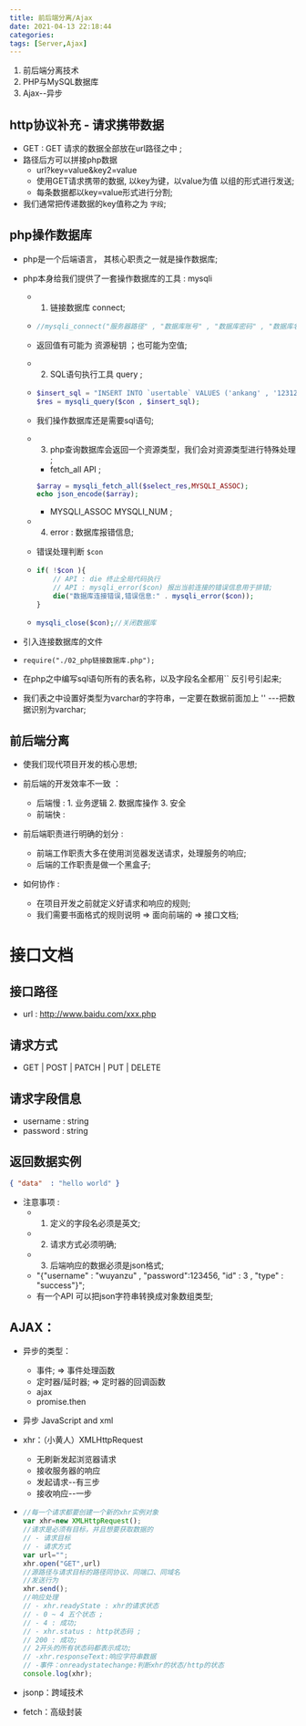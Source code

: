 ```yaml
---
title: 前后端分离/Ajax
date: 2021-04-13 22:18:44
categories:
tags: [Server,Ajax]
---
```


1. 前后端分离技术
2. PHP与MySQL数据库
3. Ajax--异步

## http协议补充 - 请求携带数据

- GET : GET 请求的数据全部放在url路径之中 ; 
- 路径后方可以拼接php数据 
  - url?key=value&key2=value
  - 使用GET请求携带的数据, 以key为键，以value为值 以组的形式进行发送; 
  - 每条数据都以key=value形式进行分割; 
- 我们通常把传递数据的key值称之为 `字段`;

<!--more-->

## php操作数据库 

- php是一个后端语言， 其核心职责之一就是操作数据库; 

- php本身给我们提供了一套操作数据库的工具 : mysqli 

  - 1. 链接数据库 connect; 

  - ```javascript
    //mysqli_connect("服务器路径" , "数据库账号" , "数据库密码" , "数据库名称")
    ```

  - 返回值有可能为 资源秘钥 ；也可能为空值; 

  - 2. SQL语句执行工具  query ; 

  - ```php
    $insert_sql = "INSERT INTO `usertable` VALUES ('ankang' , '123123' , null)";
    $res = mysqli_query($con , $insert_sql);
    ```

  - 我们操作数据库还是需要sql语句; 

  - 3. php查询数据库会返回一个资源类型，我们会对资源类型进行特殊处理 ; 

    - fetch_all API ; 

    ```php
    $array = mysqli_fetch_all($select_res,MYSQLI_ASSOC);
    echo json_encode($array);
    ```

    - MYSQLI_ASSOC MYSQLI_NUM ;

  - 4. error : 数据库报错信息; 

  - 错误处理判断 `$con`

  - ```php
    if( !$con ){
        // API : die 终止全局代码执行 
        // API : mysqli_error($con) 报出当前连接的错误信息用于排错; 
        die("数据库连接错误,错误信息:" . mysqli_error($con));
    }
    ```

  - ```php
    mysqli_close($con);//关闭数据库
    ```

- 引入连接数据库的文件

- ```php+HTML
  require("./02_php链接数据库.php");
  ```

- 在php之中编写sql语句所有的表名称，以及字段名全都用`` 反引号引起来; 

- 我们表之中设置好类型为varchar的字符串，一定要在数据前面加上 '' ---把数据识别为varchar; 

## 前后端分离 

- 使我们现代项目开发的核心思想; 
- 前后端的开发效率不一致 ： 
  - 后端慢 :  1. 业务逻辑 2. 数据库操作 3. 安全 
  - 前端快 :  

- 前后端职责进行明确的划分 : 

  - 前端工作职责大多在使用浏览器发送请求，处理服务的响应; 
  - 后端的工作职责是做一个黑盒子; 

- 如何协作 : 
  - 在项目开发之前就定义好请求和响应的规则; 
  - 我们需要书面格式的规则说明 => 面向前端的 => 接口文档; 

# 接口文档 

## 接口路径 

- url : http://www.baidu.com/xxx.php

## 请求方式 

- GET | POST | PATCH | PUT | DELETE 

## 请求字段信息 

- username : string 
- password : string 

## 返回数据实例 

```json
{ "data"  : "hello world" }
```


- 注意事项 : 
  - 1. 定义的字段名必须是英文; 
  - 2. 请求方式必须明确; 
  - 3. 后端响应的数据必须是json格式;  
  - "{"username" : "wuyanzu" , "password":123456, "id" : 3 , "type" : "success"}"; 
  - 有一个API 可以把json字符串转换成对象数组类型; 

## AJAX：

- 异步的类型：
  - 事件; => 事件处理函数
  - 定时器/延时器; => 定时器的回调函数
  - ajax
  - promise.then

- 异步 JavaScript and xml

- xhr：（小黄人）XMLHttpRequest

  - 无刷新发起浏览器请求
  - 接收服务器的响应
  - 发起请求--有三步
  - 接收响应--一步

- ```javascript
  //每一个请求都要创建一个新的xhr实例对象
  var xhr=new XMLHttpRequest();
  //请求是必须有目标，并且想要获取数据的
  // - 请求目标
  // - 请求方式
  var url="";
  xhr.open("GET",url)
  //源路径与请求目标的路径同协议、同端口、同域名
  //发送行为
  xhr.send();
  //响应处理
  // - xhr.readyState : xhr的请求状态
  // - 0 ~ 4 五个状态 ; 
  // - 4 : 成功; 
  // - xhr.status : http状态码 ; 
  // 200 : 成功; 
  // 2开头的所有状态码都表示成功; 
  // -xhr.responseText:响应字符串数据
  // -事件：onreadystatechange:判断xhr的状态/http的状态
  console.log(xhr);
  ```

- jsonp：跨域技术

- fetch：高级封装